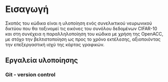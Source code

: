 # Εισαγωγή

Σκοπός του κώδικα είναι η υλοποίηση ενός συνελικτικού νευρωνικού δικτύου που θα ταξινομεί τις εικόνες του συνόλου δεδομένων CIFAR-10 και στη συνέχεια η παραλληλοποίηση του κώδικα με χρήση της OpenACC, με στόχο την βελτιστοποίηση ως προς το χρόνο εκτέλεσης, αξιοποιόντας την επεξεργαστική ισχύ της κάρτας γραφικών.

## Εργαλεία υλοποίησης

### Git - version control
